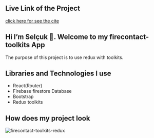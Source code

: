 ## Live Link of the Project

[click here for see the cite](https://firecontact-toolkits.netlify.app/)

## Hi I’m Selçuk 👋. Welcome to my  firecontact-toolkits App 

 The purpose of this project is to use redux with toolkits.

## Libraries and Technologies I use

 * React(Router)
 * Firebase firestore Database
 * Bootstrap
 * Redux toolkits
 

## How does my project look

![firecontact-toolkits-redux](https://user-images.githubusercontent.com/99830247/191945119-4ecc9b4a-e512-46e5-9c92-8d5ff2257702.gif)
